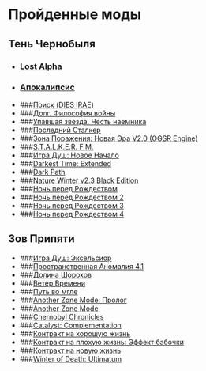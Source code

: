 # Пройденные моды

## Тень Чернобыля
- ### [Lost Alpha](https://ap-pro.ru/stuff/ten_chernobylja/lost-alpha-r129/)
- ### [Апокалипсис](https://ap-pro.ru/stuff/ten_chernobylja/apokalipsis-r44/)
- ###[Поиск (DIES IRAE)](https://ap-pro.ru/stuff/ten_chernobylja/poisk-dies-irae-r46/)
- ###[Долг. Философия войны](https://ap-pro.ru/stuff/ten_chernobylja/dolg-filosofiya-voyny-r53/)
- ###[Упавшая звезда. Честь наемника](https://ap-pro.ru/stuff/ten_chernobylja/upavshaya-zvezda-chest-naemnika-r94/)
- ###[Последний Сталкер](https://ap-pro.ru/stuff/ten_chernobylja/posledniy-stalker-r222/)
- ###[Зона Поражения: Новая Эра V2.0 (OGSR Engine)](https://ap-pro.ru/forums/topic/2378-stalker-zona-porazheniya-novaya-era-v20-ogsr-engine/)
- ###[S.T.A.L.K.E.R. F.M.](https://ap-pro.ru/stuff/ten_chernobylja/stalker-fm-r248/)
- ###[Игра Душ: Новое Начало](https://ap-pro.ru/stuff/ten_chernobylja/igra-dush-novoe-nachalo-r255/)
- ###[Darkest Time: Extended](https://ap-pro.ru/stuff/ten_chernobylja/darkest-time-extended-r197/)
- ###[Dark Path](https://ap-pro.ru/stuff/ten_chernobylja/dark-path-r279/)
- ###[Nature Winter v2.3 Black Edition](https://ap-pro.ru/stuff/ten_chernobylja/nature-winter-v23-black-edition-r76/)
- ###[Ночь перед Рождеством](https://ap-pro.ru/stuff/ten_chernobylja/noch-pered-rozhdestvom-r146/)
- ###[Ночь перед Рождеством 2](https://ap-pro.ru/stuff/ten_chernobylja/noch-pered-rozhdestvom-2-r176/)
- ###[Ночь перед Рождеством 3](https://ap-pro.ru/stuff/ten_chernobylja/noch-pered-rozhdestvom-3-r251/)
- ###[Ночь перед Рождеством 4](https://ap-pro.ru/stuff/ten_chernobylja/noch-pered-rozhdestvom-4-r300/)

## Зов Припяти
- ###[Игра Душ: Эксельсиор](https://ap-pro.ru/stuff/zov_pripjati/igra-dush-ekselsior-r242/)
- ###[Пространственная Аномалия 4.1](https://ap-pro.ru/stuff/zov_pripjati/prostranstvennaya-anomaliya-41-r151/)
- ###[Долина Шорохов](https://ap-pro.ru/stuff/zov_pripjati/dolina-shorohov-r97/)
- ###[Ветер Времени](https://ap-pro.ru/stuff/zov_pripjati/veter-vremeni-r201/)
- ###[Путь во мгле](https://ap-pro.ru/stuff/zov_pripjati/put-vo-mgle-r134/)
- ###[Another Zone Mode: Пролог](https://ap-pro.ru/stuff/zov_pripjati/another-zone-mod-prolog-r165/)
- ###[Another Zone Mode](https://ap-pro.ru/stuff/zov_pripjati/another-zone-mod-r194/)
- ###[Chernobyl Chronicles](https://ap-pro.ru/stuff/zov_pripjati/chernobyl-chronicles-r169/)
- ###[Catalyst: Complementation](https://ap-pro.ru/stuff/zov_pripjati/catalyst-complementation-r292/)
- ###[Контракт на хорошую жизнь](https://ap-pro.ru/stuff/zov_pripjati/kontrakt-na-horoshuyu-zhizn-r189/)
- ###[Контракт на плохую жизнь: Эффект бабочки](https://ap-pro.ru/stuff/zov_pripjati/kontrakt-na-plohuyu-zhizn-effekt-babochki-r215/)
- ###[Контракт на новую жизнь](https://ap-pro.ru/stuff/zov_pripjati/kontrakt-na-novuyu-zhizn-r295/)
- ###[Winter of Death: Ultimatum](https://ap-pro.ru/stuff/zov_pripjati/winter-of-death-ultimatum-r50/)
